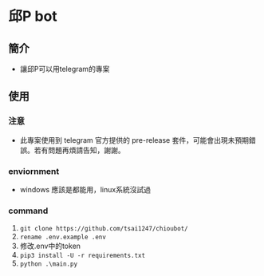 # 邱P bot

## 簡介
* 讓邱P可以用telegram的專案

## 使用
### 注意
* 此專案使用到 telegram 官方提供的 pre-release 套件，可能會出現未預期錯誤。若有問題再煩請告知，謝謝。

### enviornment
* windows 應該是都能用，linux系統沒試過

### command
1. `git clone https://github.com/tsai1247/chioubot/`
2. `rename .env.example .env`
3. 修改.env中的token
4. `pip3 install -U -r requirements.txt`
6. `python .\main.py`
